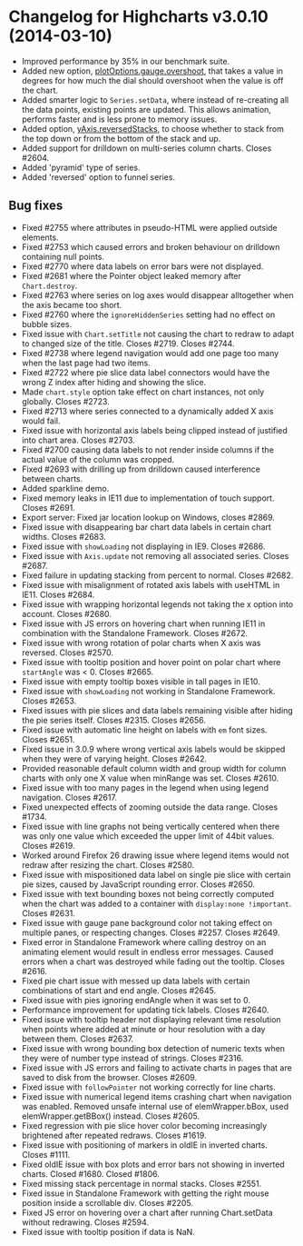 # Changelog for Highcharts v3.0.10 (2014-03-10)
        
- Improved performance by 35% in our benchmark suite.
- Added new option, [plotOptions.gauge.overshoot](http://api.highcharts.com/#plotOptions.gauge.overshoot), that takes a value in degrees for how much the dial should overshoot when the value is off the chart.
- Added smarter logic to `Series.setData`, where instead of re-creating all the data points, existing points are updated. This allows animation, performs faster and is less prone to memory issues.
- Added option, [yAxis.reversedStacks](http://api.highcharts.com/#yAxis.reversedStacks), to choose whether to stack from the top down or from the bottom of the stack and up.
- Added support for drilldown on multi-series column charts. Closes #2604.
- Added 'pyramid' type of series.
- Added 'reversed' option to funnel series.

## Bug fixes
- Fixed #2755 where attributes in pseudo-HTML were applied outside elements.
- Fixed #2753 which caused errors and broken behaviour on drilldown containing null points.
- Fixed #2770 where data labels on error bars were not displayed.
- Fixed #2681 where the Pointer object leaked memory after `Chart.destroy`.
- Fixed #2763 where series on log axes would disappear alltogether when the axis became too short.
- Fixed #2760 where the `ignoreHiddenSeries` setting had no effect on bubble sizes.
- Fixed issue with `Chart.setTitle` not causing the chart to redraw to adapt to changed size of the title. Closes #2719. Closes #2744.
- Fixed #2738 where legend navigation would add one page too many when the last page had two items.
- Fixed #2722 where pie slice data label connectors would have the wrong Z index after hiding and showing the slice.
- Made `chart.style` option take effect on chart instances, not only globally. Closes #2723.
- Fixed #2713 where series connected to a dynamically added X axis would fail.
- Fixed issue with horizontal axis labels being clipped instead of justified into chart area. Closes #2703.
- Fixed #2700 causing data labels to not render inside columns if the actual value of the column was cropped.
- Fixed #2693 with drilling up from drilldown caused interference between charts.
- Added sparkline demo.
- Fixed memory leaks in IE11 due to implementation of touch support. Closes #2691.
- Export server: Fixed jar location lookup on Windows, closes #2869.
- Fixed issue with disappearing bar chart data labels in certain chart widths. Closes #2683.
- Fixed issue with `showLoading` not displaying in IE9. Closes #2686.
- Fixed issue with `Axis.update` not removing all associated series. Closes #2687.
- Fixed failure in updating stacking from percent to normal. Closes #2682.
- Fixed issue with misalignment of rotated axis labels with useHTML in IE11. Closes #2684.
- Fixed issue with wrapping horizontal legends not taking the x option into account. Closes #2680.
- Fixed issue with JS errors on hovering chart when running IE11 in combination with the Standalone Framework. Closes #2672.
- Fixed issue with wrong rotation of polar charts when X axis was reversed. Closes #2570.
- Fixed issue with tooltip position and hover point on polar chart where `startAngle` was < 0. Closes #2665.
- Fixed issue with empty tooltip boxes visible in tall pages in IE10.
- Fixed issue with `showLoading` not working in Standalone Framework. Closes #2653.
- Fixed issues with pie slices and data labels remaining visible after hiding the pie series itself. Closes #2315. Closes #2656.
- Fixed issue with automatic line height on labels with `em` font sizes. Closes #2651.
- Fixed issue in 3.0.9 where wrong vertical axis labels would be skipped when they were of varying height. Closes #2642.
- Provided reasonable default column width and group width for column charts with only one X value when minRange was set. Closes #2610.
- Fixed issue with too many pages in the legend when using legend navigation. Closes #2617.
- Fixed unexpected effects of zooming outside the data range. Closes #1734.
- Fixed issue with line graphs not being vertically centered when there was only one value which exceeded the upper limit of 44bit values. Closes #2619.
- Worked around Firefox 26 drawing issue where legend items would not redraw after resizing the chart. Closes #2580.
- Fixed issue with mispositioned data label on single pie slice with certain pie sizes, caused by JavaScript rounding error. Closes #2650.
- Fixed issue with text bounding boxes not being correctly computed when the chart was added to a container with `display:none !important`. Closes #2631.
- Fixed issue with gauge pane background color not taking effect on multiple panes, or respecting changes. Closes #2257. Closes #2649.
- Fixed error in Standalone Framework where calling destroy on an animating element would result in endless error messages. Caused errors when a chart was destroyed while fading out the tooltip. Closes #2616.
- Fixed pie chart issue with messed up data labels with certain combinations of start and end angle. Closes #2645.
- Fixed issue with pies ignoring endAngle when it was set to 0.
- Performance improvement for updating tick labels. Closes #2640.
- Fixed issue with tooltip header not displaying relevant time resolution when points where added at minute or hour resolution with a day between them. Closes #2637.
- Fixed issue with wrong bounding box detection of numeric texts when they were of number type instead of strings. Closes #2316.
- Fixed issue with JS errors and failing to activate charts in pages that are saved to disk from the browser. Closes #2609.
- Fixed issue with `followPointer` not working correctly for line charts.
- Fixed issue with numerical legend items crashing chart when navigation was enabled. Removed unsafe internal use of elemWrapper.bBox, used elemWrapper.getBBox() instead. Closes #2605.
- Fixed regression with pie slice hover color becoming increasingly brightened after repeated redraws. Closes #1619.
- Fixed issue with positioning of markers in oldIE in inverted charts. Closes #1111.
- Fixed oldIE issue with box plots and error bars not showing in inverted charts. Closed #1680. Closed #1806.
- Fixed missing stack percentage in normal stacks. Closes #2551.
- Fixed issue in Standalone Framework with getting the right mouse position inside a scrollable div. Closes #2205.
- Fixed JS error on hovering over a chart after running Chart.setData without redrawing. Closes #2594.
- Fixed issue with tooltip position if data is NaN.